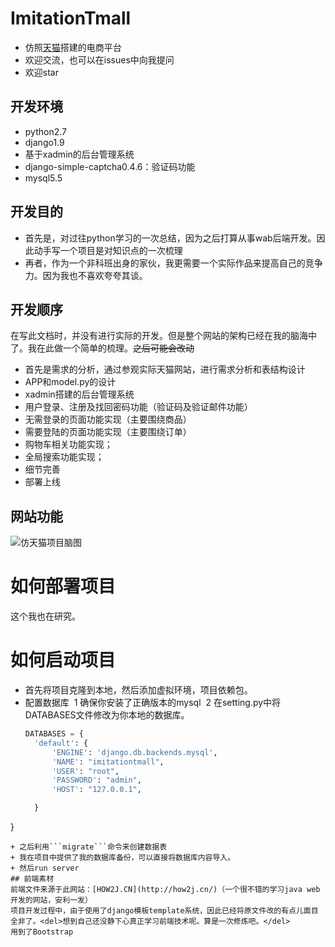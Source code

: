 # ImitationTmall
+ 仿照[天猫]()搭建的电商平台
+ 欢迎交流，也可以在issues中向我提问
+ 欢迎star

## 开发环境
+ python2.7
+ django1.9
+ 基于xadmin的后台管理系统
+ django-simple-captcha0.4.6：验证码功能
+ mysql5.5

## 开发目的
+ 首先是，对过往python学习的一次总结，因为之后打算从事wab后端开发。因此动手写一个项目是对知识点的一次梳理
+ 再者，作为一个非科班出身的家伙，我更需要一个实际作品来提高自己的竞争力。因为我也不喜欢夸夸其谈。

## 开发顺序
在写此文档时，并没有进行实际的开发。但是整个网站的架构已经在我的脑海中了。我在此做一个简单的梳理。<del>之后可能会改动</del>
+ 首先是需求的分析，通过参观实际天猫网站，进行需求分析和表结构设计
+ APP和model.py的设计
+ xadmin搭建的后台管理系统
+ 用户登录、注册及找回密码功能（验证码及验证邮件功能）
+ 无需登录的页面功能实现（主要围绕商品）
+ 需要登陆的页面功能实现（主要围绕订单）
+ 购物车相关功能实现；
+ 全局搜索功能实现；
+ 细节完善
+ 部署上线

## 网站功能
![仿天猫项目脑图](https://github.com/Liweimin0512/ImitationTmall/blob/master/XMindtmall.png?raw=true)

# 如何部署项目
这个我也在研究。

# 如何启动项目
+ 首先将项目克隆到本地，然后添加虚拟环境，项目依赖包。
+ 配置数据库
  1 确保你安装了正确版本的mysql
  2 在setting.py中将DATABASES文件修改为你本地的数据库。
  ```python
  DATABASES = {
    'default': {
        'ENGINE': 'django.db.backends.mysql',
        'NAME': "imitationtmall",
        'USER': "root",
        'PASSWORD': "admin",
        'HOST': "127.0.0.1",

    }
}
```
+ 之后利用```migrate```命令来创建数据表
+ 我在项目中提供了我的数据库备份，可以直接将数据库内容导入。
+ 然后run server
## 前端素材
前端文件来源于此网站：[HOW2J.CN](http://how2j.cn/)（一个很不错的学习java web开发的网站，安利一发）
项目开发过程中，由于使用了django模板template系统，因此已经将原文件改的有点儿面目全非了。<del>想到自己还没静下心真正学习前端技术呢。算是一次修炼吧。</del>
用到了Bootstrap


